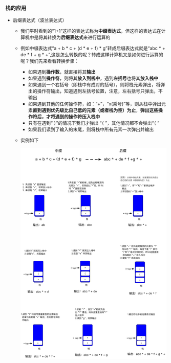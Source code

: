 ### 栈的应用
* 后缀表达式（波兰表达式）
    * 我们平时看到的“1+1”这样的表达式称为**中缀表达式**，但这样的表达式在计算机中是将其转换为**后缀表达式**来进行运算的
    
    * 例如中缀表达式“a + b * c + (d * e + f) * g”转成后缀表达式就是“abc * + de * f + g * +”,这是怎么转换的呢？转成这样计算机又是如何进行运算的呢？我们先来看看转换步骤：
        * 如果遇到**操作数**，就直接将其**输出**
        * 如果遇到**操作符**，则将其**放入到栈中**，遇到**左括号**也将其**放入栈中**
        * 如果遇到一个右括号（即栈中有成对的括号），则将栈元素弹出，将弹出的操作符输出，知道遇到左括号位置，注意，左右括号只弹出，不输出
        * 如果遇到其他的任何操作符，如：“+”，“x(乘号)”等，则从栈中弹出元素**直到遇到优先级比自己低的元素（或者栈为空）为止**，**弹出这些操作符后，才将遇到的操作符压入栈中**
        * 只有在遇到“ ）”的情况下我们才弹出 “（ ”，其他情况都不会弹出“（ ”
        * 如果我们读到了输入的末尾，则将栈中所有元素一次弹出并输出

    * 实例如下

        ![](./images/image.png)